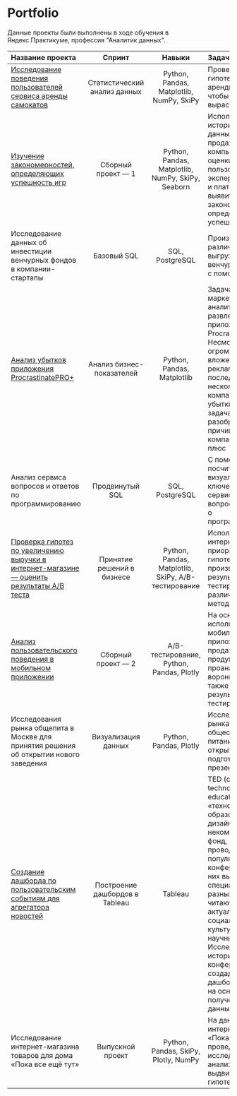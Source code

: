 # Portfolio

Данные проекты были выполнены в ходе обучения в Яндекс.Практикуме, профессия "Аналитик данных".

| Название проекта                                                                     |  Спринт                         | Навыки                                   | Задачи проекта      |
|:-------------------------------------------------------------------------------------|:-------------------------------:|:----------------------------------------:|:--------------------|
|[Исследование поведения пользователей сервиса аренды самокатов](https://github.com/Daria-2024/Portfolio/tree/main/Исследование%20поведения%20пользователей%20сервиса%20аренды%20самокатов)                      | Статистический анализ данных    | Python, Pandas, Matplotlib, NumPy, SkiPy | Проверите гипотезы сервиса аренды самокатов, чтобы помочь вырастить бизнес |
|[Изучение закономерностей, определяющих успешность игр](https://github.com/Daria-2024/Portfolio/tree/main/Изучение%20закономерностей%2C%20определяющих%20успешность%20игр)                              | Сборный проект — 1              | Python, Pandas, Matplotlib, NumPy, SkiPy, Seaborn        | Используя исторические данные о продажах компьютерных игр, оценки пользователей и экспертов, жанры и платформы, выявить закономерности, определяющие успешность игры |  
|Исследование данных об инвестиции венчурных фондов в компании-стартапы             | Базовый SQL                     | SQL, PostgreSQL                          | Произвести различные выгрузки данных венчурных фондов с помощью SQL |  
|[Анализ убытков приложения ProcrastinatePRO+](https://github.com/Daria-2024/Portfolio/tree/main/Анализ%20убытков%20приложения%20ProcrastinatePRO+)                                        | Анализ бизнес-показателей       | Python, Pandas, Matplotlib               | Задача для маркетингового аналитика развлекательного приложения Procrastinate Pro+. Несмотря на огромные вложения в рекламу, последние несколько месяцев компания терпит убытки. Ваша задача — разобраться в причинах и помочь компании выйти в плюс |  
|Анализ сервиса вопросов и ответов по программированию                              | Продвинутый SQL                 | SQL, PostgreSQL                          | С помощью SQL посчитаете и визуализируете ключевые метрики сервис-системы вопросов и ответов о программировании |  
|[Проверка гипотез по увеличению выручки в интернет-магазине — оценить результаты A/B теста](https://github.com/Daria-2024/Portfolio/tree/main/Проверка%20гипотез%20по%20увеличению%20выручки%20в%20интернет-магазине) | Принятие решений в бизнесе | Python, Pandas, Matplotlib, SkiPy, A/B-тестирование | Используя данные интернет-магазина приоритезировать гипотезы, произвести оценку результатов A/B-тестирования различными методами |  
|[Анализ пользовательского поведения в мобильном приложении](https://github.com/Daria-2024/Portfolio/tree/main/Анализ%20пользовательского%20поведения%20в%20мобильном%20приложении)                        | Сборный проект — 2              | A/B-тестирование, Python, Pandas, Plotly | На основе данных использования мобильного приложения для продажи продуктов питания проанализировать воронку продаж, а также оценить результаты A/A/B-тестирования |
|Исследования рынка общепита в Москве для принятия решения об открытии нового заведения | Визуализация данных        | Python, Pandas, Plotly                   | Исследование рынка общественного питания на основе открытых данных, подготовка презентации |  
|[Создание дашборда по пользовательским событиям для агрегатора новостей](https://github.com/Daria-2024/Portfolio/tree/main/Создание%20дашборда%20(tableau))            | Построение дашбордов в Tableau  | Tableau                                  | TED (от англ. technology, education, design — «технологии, образование, дизайн») — некоммерческий фонд, который проводит популярные конференции. На них выступают специалисты из разных областей и читают лекции на актуальные социальные, культурные и научные темы. Исследуете историю TED-конференций и создадите дашборд в Tableau на основе полученных данных |  
|Исследование интернет-магазина товаров для дома «Пока все ещё тут»                | Выпускной проект                | Python, Pandas, SkiPy, Plotly, NumPy     | На данных интернет-магазина «Пока все ещё тут» проведем исследовательский анализ и проверим выдвинутые гипотезы |  
